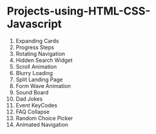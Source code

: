# Projects-using-HTML-CSS-Javascript
1. Expanding Cards
2. Progress Steps
3. Rotating Navigation
4. Hidden Search Widget
5. Scroll Animation
6. Blurry Loading
7. Split Landing Page
8. Form Wave Animation
9. Sound Board
10. Dad Jokes
11. Event KeyCodes
12. FAQ Collapse
13. Random Choice Picker
14. Animated Navigation
